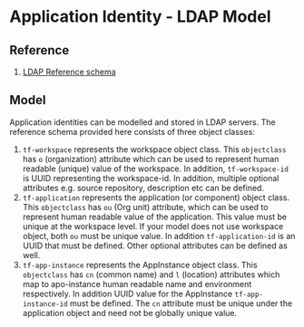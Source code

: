 # Application Identity - LDAP Model

## Reference

1. [LDAP Reference schema](../resources/tfschema.ldif)

## Model

Application identities can be modelled and stored in LDAP servers. The reference schema provided here consists of three object classes:

1. `tf-workspace` represents the workspace object class. This `objectclass` has `o` (organization) attribute which can be used to represent human readable (unique) value of the workspace. In addition, `tf-workspace-id` is UUID representing the workspace-id. In addition, multiple optional attributes e.g. source repository, description etc can be defined.
1. `tf-application` represents the application (or component) object class. This `objectclass` has `ou` (Org unit) attribute, which can be used to represent human readable value of the application. This value must be unique at the workspace level. If your model does not use workspace object, both `ou` must be unique value. In addition `tf-application-id` is an UUID that must be defined. Other optional attributes can be defined as well.
1. `tf-app-instance` represents the AppInstance object class. This `objectclass` has `cn` (common name) and `l` (location) attributes which map to apo-instance human readable name and environment respectively. In addition UUID value for the AppInstance `tf-app-instance-id` must be defined. The `cn` attribute must be unique under the application object and need not be globally unique value.
